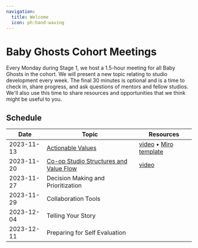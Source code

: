 ```yaml
---
navigation:
  title: Welcome
  icon: ph:hand-waving
---
```


# Baby Ghosts Cohort Meetings

Every Monday during Stage 1, we host a 1.5-hour meeting for all Baby Ghosts in the cohort. We will present a new topic relating to studio development every week. The final 30 minutes is optional and is a time to check in, share progress, and ask questions of mentors and fellow studios. We'll also use this time to share resources and opportunities that we think might be useful to you.

## Schedule

| Date | Topic | Resources |
| ---- | ----- | --------- |
| 2023-11-13 | [Actionable Values](/baby-ghosts/actionable-values) | [video](https://drive.google.com/file/d/14B9I9X6_KwuZU_f-O7ZGtWgyU3cWv5zS/view?usp=sharing) • [Miro template](https://miro.com/miroverse/layers-of-effect/)|
| 2023-11-20 |[Co-op Studio Structures and Value Flow](/baby-ghosts/co-op-structure) |[video](https://drive.google.com/file/d/1wqT-Y5fvD3bP32zqsqugNd27MIZvSSPW/view) | 
| 2023-11-27 |Decision Making and Prioritization | | 
| 2023-11-29 |Collaboration Tools | | 
| 2023-12-04 |Telling Your Story | | 
| 2023-12-11 |Preparing for Self Evaluation | | 